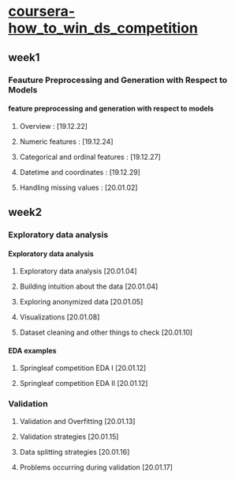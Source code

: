 # [coursera-how_to_win_ds_competition](https://www.coursera.org/learn/competitive-data-science/home/welcome)

## week1

### Feauture Preprocessing and Generation with Respect to Models

#### feature preprocessing and generation with respect to models

1. Overview : [19.12.22]

2. Numeric features : [19.12.24]

3. Categorical and ordinal features : [19.12.27]

4. Datetime and coordinates : [19.12.29]

5. Handling missing values : [20.01.02]

## week2

### Exploratory data analysis

#### Exploratory data analysis

1. Exploratory data analysis [20.01.04]

2. Building intuition about the data [20.01.04]

3. Exploring anonymized data [20.01.05]

4. Visualizations [20.01.08]

5. Dataset cleaning and other things to check [20.01.10]

#### EDA examples

1. Springleaf competition EDA I [20.01.12]

2. Springleaf competition EDA II [20.01.12]


### Validation

1. Validation and Overfitting [20.01.13]

2. Validation strategies [20.01.15]

3. Data splitting strategies [20.01.16]

4. Problems occurring during validation [20.01.17]
